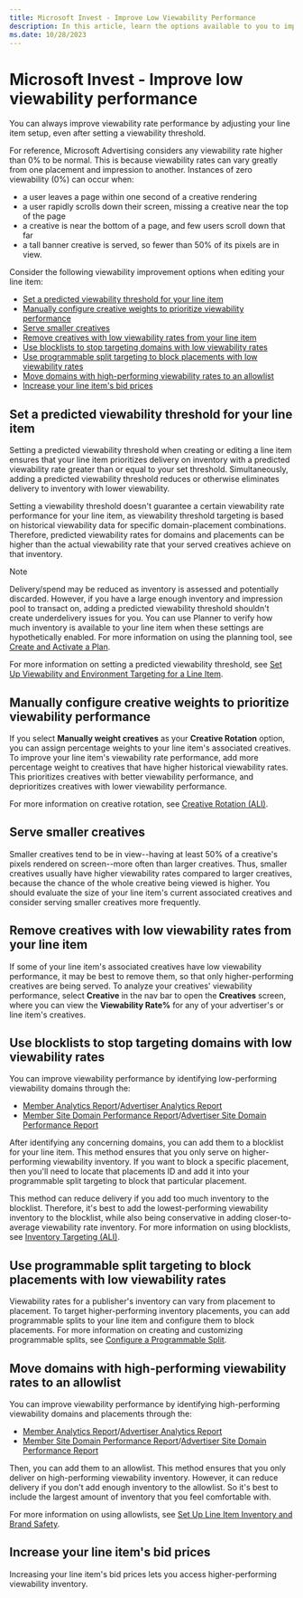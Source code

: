 ```yaml
---
title: Microsoft Invest - Improve Low Viewability Performance
description: In this article, learn the options available to you to improve viewability while adjusting your line item setup.
ms.date: 10/28/2023
---
```


# Microsoft Invest - Improve low viewability performance

You can always improve viewability rate performance by adjusting your line item setup, even after setting a viewability threshold.

For reference, Microsoft Advertising considers any viewability rate higher than 0% to be normal. This is because viewability rates can vary greatly from one placement and impression to another. Instances of zero viewability (0%) can occur when:

- a user leaves a page within one second of a creative rendering
- a user rapidly scrolls down their screen, missing a creative near the top of the page
- a creative is near the bottom of a page, and few users scroll down that far
- a tall banner creative is served, so fewer than 50% of its pixels are in view.

Consider the following viewability improvement options when editing your line item:

- [Set a predicted viewability threshold for your line item](#set-a-predicted-viewability-threshold-for-your-line-item)
- [Manually configure creative weights to prioritize viewability performance](#manually-configure-creative-weights-to-prioritize-viewability-performance)
- [Serve smaller creatives](#serve-smaller-creatives)
- [Remove creatives with low viewability rates from your line item](#remove-creatives-with-low-viewability-rates-from-your-line-item)
- [Use blocklists to stop targeting domains with low viewability rates](#use-blocklists-to-stop-targeting-domains-with-low-viewability-rates)
- [Use programmable split targeting to block placements with low viewability rates](#use-programmable-split-targeting-to-block-placements-with-low-viewability-rates)
- [Move domains with high-performing viewability rates to an allowlist](#move-domains-with-high-performing-viewability-rates-to-an-allowlist)
- [Increase your line item's bid prices](#increase-your-line-items-bid-prices)

## Set a predicted viewability threshold for your line item

Setting a predicted viewability threshold when creating or editing a line item ensures that your line item prioritizes delivery on inventory with a predicted viewability rate greater than or equal to your set threshold. Simultaneously, adding a predicted viewability threshold reduces or otherwise eliminates delivery to inventory with lower viewability.

Setting a viewability threshold doesn't guarantee a certain viewability rate performance for your line item, as viewability threshold targeting is based on historical viewability data for specific domain-placement combinations. Therefore, predicted viewability rates for domains and placements can be higher than the actual viewability rate that your served creatives achieve on that inventory.

> [!NOTE]
> Delivery/spend may be reduced as inventory is assessed and potentially discarded. However, if you have a large enough inventory and impression pool to transact on, adding a predicted viewability threshold shouldn't create underdelivery issues for you. You can use Planner to verify how much inventory is available to your line item when these settings are hypothetically enabled. For more information on using the planning tool, see [Create and Activate a Plan](create-and-activate-a-plan.md).

For more information on setting a predicted viewability threshold, see [Set Up Viewability and Environment Targeting for a Line Item](set-up-viewability-and-environment-targeting-for-a-line-item.md).

## Manually configure creative weights to prioritize viewability performance

If you select **Manually weight creatives** as your **Creative Rotation** option, you can assign percentage weights to your line item's associated creatives. To improve your line item's viewability rate performance, add more percentage weight to creatives that have higher historical viewability rates. This prioritizes creatives with better viewability performance, and deprioritizes creatives with lower viewability performance.

For more information on creative rotation, see [Creative Rotation (ALI)](creative-rotation-ali.md).

## Serve smaller creatives

Smaller creatives tend to be in view--having at least 50% of a creative's pixels rendered on screen--more often than larger creatives. Thus, smaller creatives usually have higher viewability rates compared to larger creatives, because the chance of the whole creative being viewed is higher. You should evaluate the size of your line item's current associated creatives and consider serving smaller creatives more frequently.

## Remove creatives with low viewability rates from your line item

If some of your line item's associated creatives have low viewability performance, it may be best to remove them, so that only higher-performing creatives are being served. To analyze your creatives' viewability performance, select **Creative** in the nav bar to open the **Creatives** screen, where you can view the **Viewability Rate%** for any of your advertiser's or line item's creatives.

## Use blocklists to stop targeting domains with low viewability rates

You can improve viewability performance by identifying low-performing viewability domains through the:

- [Member Analytics Report](network-analytics-report.md)/[Advertiser Analytics Report](advertiser-analytics-report.md)
- [Member Site Domain Performance Report](network-site-domain-performance-report.md)/[Advertiser Site Domain Performance Report](site-domain-performance.md)

After identifying any concerning domains, you can add them to a blocklist for your line item. This method ensures that you only serve on higher-performing viewability inventory. If you want to block a specific placement, then you'll need to locate that placements ID and add it into your programmable split targeting to block that particular placement.

This method can reduce delivery if you add too much inventory to the blocklist. Therefore, it's best to add the lowest-performing viewability inventory to the blocklist, while also being conservative in adding closer-to-average viewability rate inventory. For more information on using blocklists, see [Inventory Targeting (ALI)](inventory-targeting-ali.md).

## Use programmable split targeting to block placements with low viewability rates

Viewability rates for a publisher's inventory can vary from placement to placement. To target higher-performing inventory placements, you can add programmable splits to your line item and configure them to block placements. For more information on creating and customizing programmable splits, see [Configure a Programmable Split](configure-a-programmable-split.md).

## Move domains with high-performing viewability rates to an allowlist

You can improve viewability performance by identifying high-performing viewability domains and placements through the:

- [Member Analytics Report](network-analytics-report.md)/[Advertiser Analytics Report](advertiser-analytics-report.md)
- [Member Site Domain Performance Report](network-site-domain-performance-report.md)/[Advertiser Site Domain Performance Report](site-domain-performance.md)

Then, you can add them to an allowlist. This method ensures that you only deliver on high-performing viewability inventory. However, it can reduce delivery if you don't add enough inventory to the allowlist. So it's best to include the largest amount of inventory that you feel comfortable with.

For more information on using allowlists, see [Set Up Line Item Inventory and Brand Safety](set-up-line-item-inventory-and-brand-safety.md).

## Increase your line item's bid prices

Increasing your line item's bid prices lets you access higher-performing viewability inventory.
